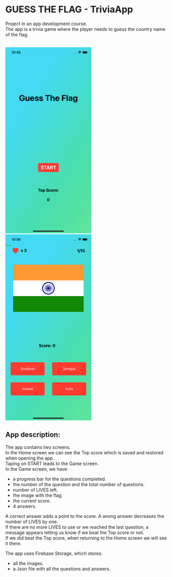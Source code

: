 # GUESS THE FLAG - TriviaApp

Project in an app development course. <br />
The app is a trivia game where the player needs to guess the country name of the flag.<br />
<br />

<img src = "ReadMe Images/homescreen.png" height="580"> <img src = "ReadMe Images/gamescreen.png" height="580">

## App description:
The app contains two screens.<br />
In the Home screen we can see the Top score which is saved and restored when opening the app.<br />
Taping on START leads to the Game screen.<br />
In the Game screen, we have:
 - a progress bar for the questions completed.<br />
 - the number of the question and the total number of questions.<br />
 - number of LIVES left.<br />
 - the image with the flag.<br />
 - the current score.<br />
 - 4 answers.<br />

A correct answer adds a point to the score. A wrong answer decreases the number of LIVES by one.<br />
If there are no more LIVES to use or we reached the last question, a message appears letting us know if we beat the Top score or not.<br />
If we did beat the Top score, when returning to the Home screen we will see it there. <br />

The app uses Firebase Storage, which stores:
- all the images.
- a Json file with all the questions and answers.
